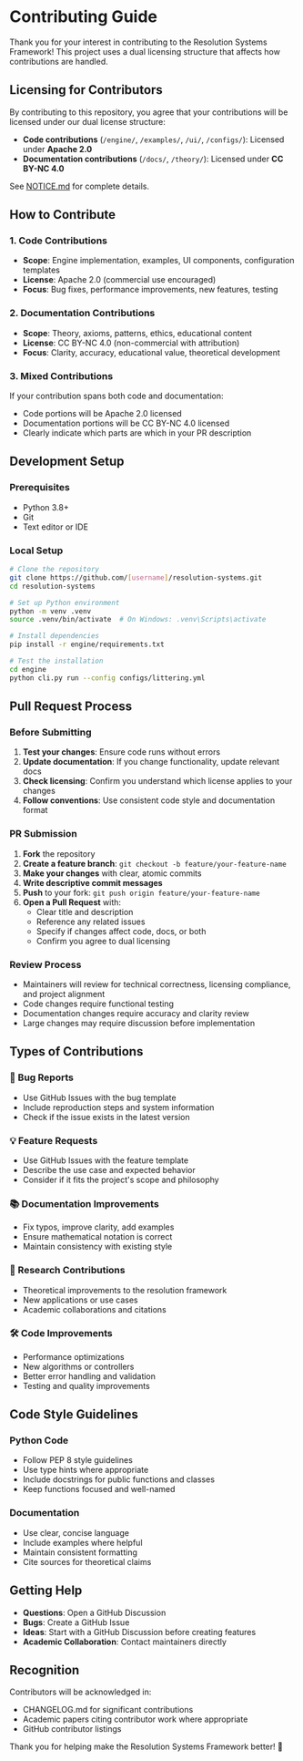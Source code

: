 # Contributing Guide

Thank you for your interest in contributing to the Resolution Systems Framework! This project uses a dual licensing structure that affects how contributions are handled.

## Licensing for Contributors

By contributing to this repository, you agree that your contributions will be licensed under our dual license structure:

- **Code contributions** (`/engine/`, `/examples/`, `/ui/`, `/configs/`): Licensed under **Apache 2.0**
- **Documentation contributions** (`/docs/`, `/theory/`): Licensed under **CC BY-NC 4.0**

See [NOTICE.md](NOTICE.md) for complete details.

## How to Contribute

### 1. Code Contributions
- **Scope**: Engine implementation, examples, UI components, configuration templates
- **License**: Apache 2.0 (commercial use encouraged)
- **Focus**: Bug fixes, performance improvements, new features, testing

### 2. Documentation Contributions
- **Scope**: Theory, axioms, patterns, ethics, educational content
- **License**: CC BY-NC 4.0 (non-commercial with attribution)
- **Focus**: Clarity, accuracy, educational value, theoretical development

### 3. Mixed Contributions
If your contribution spans both code and documentation:
- Code portions will be Apache 2.0 licensed
- Documentation portions will be CC BY-NC 4.0 licensed
- Clearly indicate which parts are which in your PR description

## Development Setup

### Prerequisites
- Python 3.8+
- Git
- Text editor or IDE

### Local Setup
```bash
# Clone the repository
git clone https://github.com/[username]/resolution-systems.git
cd resolution-systems

# Set up Python environment
python -m venv .venv
source .venv/bin/activate  # On Windows: .venv\Scripts\activate

# Install dependencies
pip install -r engine/requirements.txt

# Test the installation
cd engine
python cli.py run --config configs/littering.yml
```

## Pull Request Process

### Before Submitting
1. **Test your changes**: Ensure code runs without errors
2. **Update documentation**: If you change functionality, update relevant docs
3. **Check licensing**: Confirm you understand which license applies to your changes
4. **Follow conventions**: Use consistent code style and documentation format

### PR Submission
1. **Fork** the repository
2. **Create a feature branch**: `git checkout -b feature/your-feature-name`
3. **Make your changes** with clear, atomic commits
4. **Write descriptive commit messages**
5. **Push** to your fork: `git push origin feature/your-feature-name`
6. **Open a Pull Request** with:
   - Clear title and description
   - Reference any related issues
   - Specify if changes affect code, docs, or both
   - Confirm you agree to dual licensing

### Review Process
- Maintainers will review for technical correctness, licensing compliance, and project alignment
- Code changes require functional testing
- Documentation changes require accuracy and clarity review
- Large changes may require discussion before implementation

## Types of Contributions

### 🐛 Bug Reports
- Use GitHub Issues with the bug template
- Include reproduction steps and system information
- Check if the issue exists in the latest version

### 💡 Feature Requests
- Use GitHub Issues with the feature template
- Describe the use case and expected behavior
- Consider if it fits the project's scope and philosophy

### 📚 Documentation Improvements
- Fix typos, improve clarity, add examples
- Ensure mathematical notation is correct
- Maintain consistency with existing style

### 🔬 Research Contributions
- Theoretical improvements to the resolution framework
- New applications or use cases
- Academic collaborations and citations

### 🛠️ Code Improvements
- Performance optimizations
- New algorithms or controllers
- Better error handling and validation
- Testing and quality improvements

## Code Style Guidelines

### Python Code
- Follow PEP 8 style guidelines
- Use type hints where appropriate
- Include docstrings for public functions and classes
- Keep functions focused and well-named

### Documentation
- Use clear, concise language
- Include examples where helpful
- Maintain consistent formatting
- Cite sources for theoretical claims

## Getting Help

- **Questions**: Open a GitHub Discussion
- **Bugs**: Create a GitHub Issue
- **Ideas**: Start with a GitHub Discussion before creating features
- **Academic Collaboration**: Contact maintainers directly

## Recognition

Contributors will be acknowledged in:
- CHANGELOG.md for significant contributions
- Academic papers citing contributor work where appropriate
- GitHub contributor listings

Thank you for helping make the Resolution Systems Framework better! 🎯
